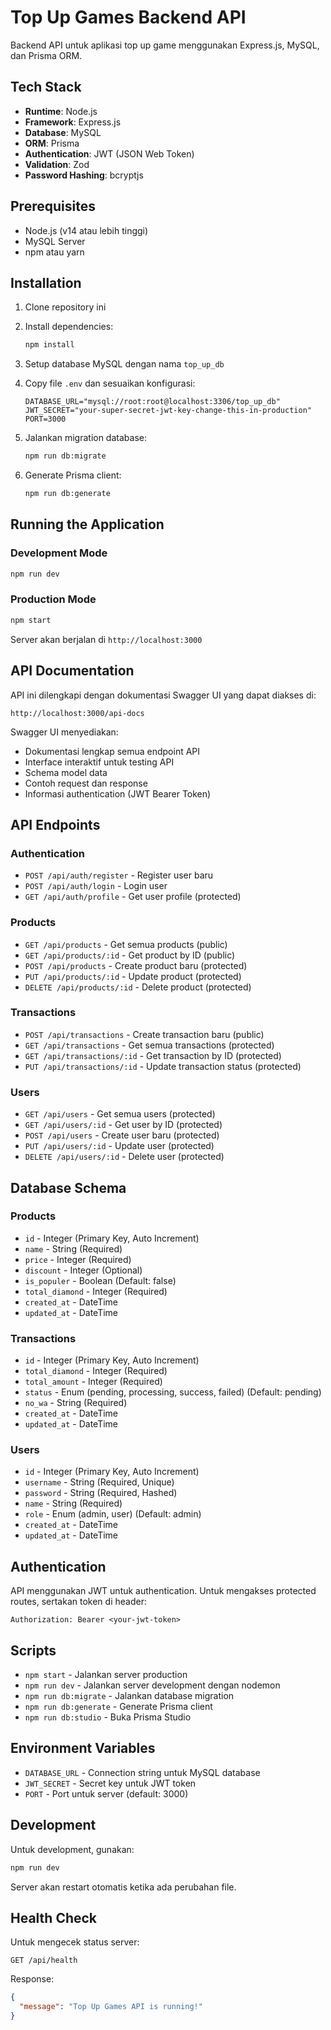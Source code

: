 # Top Up Games Backend API

Backend API untuk aplikasi top up game menggunakan Express.js, MySQL, dan Prisma ORM.

## Tech Stack

- **Runtime**: Node.js
- **Framework**: Express.js
- **Database**: MySQL
- **ORM**: Prisma
- **Authentication**: JWT (JSON Web Token)
- **Validation**: Zod
- **Password Hashing**: bcryptjs

## Prerequisites

- Node.js (v14 atau lebih tinggi)
- MySQL Server
- npm atau yarn

## Installation

1. Clone repository ini
2. Install dependencies:
   ```bash
   npm install
   ```

3. Setup database MySQL dengan nama `top_up_db`

4. Copy file `.env` dan sesuaikan konfigurasi:
   ```env
   DATABASE_URL="mysql://root:root@localhost:3306/top_up_db"
   JWT_SECRET="your-super-secret-jwt-key-change-this-in-production"
   PORT=3000
   ```

5. Jalankan migration database:
   ```bash
   npm run db:migrate
   ```

6. Generate Prisma client:
   ```bash
   npm run db:generate
   ```

## Running the Application

### Development Mode
```bash
npm run dev
```

### Production Mode
```bash
npm start
```

Server akan berjalan di `http://localhost:3000`

## API Documentation

API ini dilengkapi dengan dokumentasi Swagger UI yang dapat diakses di:
```
http://localhost:3000/api-docs
```

Swagger UI menyediakan:
- Dokumentasi lengkap semua endpoint API
- Interface interaktif untuk testing API
- Schema model data
- Contoh request dan response
- Informasi authentication (JWT Bearer Token)

## API Endpoints

### Authentication
- `POST /api/auth/register` - Register user baru
- `POST /api/auth/login` - Login user
- `GET /api/auth/profile` - Get user profile (protected)

### Products
- `GET /api/products` - Get semua products (public)
- `GET /api/products/:id` - Get product by ID (public)
- `POST /api/products` - Create product baru (protected)
- `PUT /api/products/:id` - Update product (protected)
- `DELETE /api/products/:id` - Delete product (protected)

### Transactions
- `POST /api/transactions` - Create transaction baru (public)
- `GET /api/transactions` - Get semua transactions (protected)
- `GET /api/transactions/:id` - Get transaction by ID (protected)
- `PUT /api/transactions/:id` - Update transaction status (protected)

### Users
- `GET /api/users` - Get semua users (protected)
- `GET /api/users/:id` - Get user by ID (protected)
- `POST /api/users` - Create user baru (protected)
- `PUT /api/users/:id` - Update user (protected)
- `DELETE /api/users/:id` - Delete user (protected)

## Database Schema

### Products
- `id` - Integer (Primary Key, Auto Increment)
- `name` - String (Required)
- `price` - Integer (Required)
- `discount` - Integer (Optional)
- `is_populer` - Boolean (Default: false)
- `total_diamond` - Integer (Required)
- `created_at` - DateTime
- `updated_at` - DateTime

### Transactions
- `id` - Integer (Primary Key, Auto Increment)
- `total_diamond` - Integer (Required)
- `total_amount` - Integer (Required)
- `status` - Enum (pending, processing, success, failed) (Default: pending)
- `no_wa` - String (Required)
- `created_at` - DateTime
- `updated_at` - DateTime

### Users
- `id` - Integer (Primary Key, Auto Increment)
- `username` - String (Required, Unique)
- `password` - String (Required, Hashed)
- `name` - String (Required)
- `role` - Enum (admin, user) (Default: admin)
- `created_at` - DateTime
- `updated_at` - DateTime

## Authentication

API menggunakan JWT untuk authentication. Untuk mengakses protected routes, sertakan token di header:

```
Authorization: Bearer <your-jwt-token>
```

## Scripts

- `npm start` - Jalankan server production
- `npm run dev` - Jalankan server development dengan nodemon
- `npm run db:migrate` - Jalankan database migration
- `npm run db:generate` - Generate Prisma client
- `npm run db:studio` - Buka Prisma Studio

## Environment Variables

- `DATABASE_URL` - Connection string untuk MySQL database
- `JWT_SECRET` - Secret key untuk JWT token
- `PORT` - Port untuk server (default: 3000)

## Development

Untuk development, gunakan:
```bash
npm run dev
```

Server akan restart otomatis ketika ada perubahan file.

## Health Check

Untuk mengecek status server:
```
GET /api/health
```

Response:
```json
{
  "message": "Top Up Games API is running!"
}
```